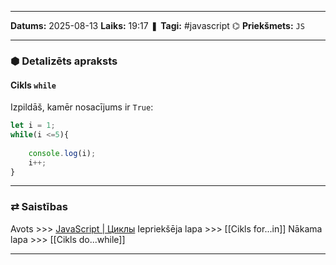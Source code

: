 ___

**Datums:** 2025-08-13
**Laiks:** 19:17
❚ **Tagi:** #javascript 
⌬ **Priekšmets:**  `JS`

---
### ⬢ Detalizēts apraksts
#### Cikls `while`

Izpildāš, kamēr nosacījums ir `True`:

```js
let i = 1;
while(i <=5){
     
    console.log(i);
    i++;
}
```

---
### ⇄ Saistības

Avots >>> [JavaScript \| Циклы](https://metanit.com/web/javascript/2.7.php)
Iepriekšēja lapa >>> [[Cikls for...in]]
Nākama lapa >>> [[Cikls do...while]]

---